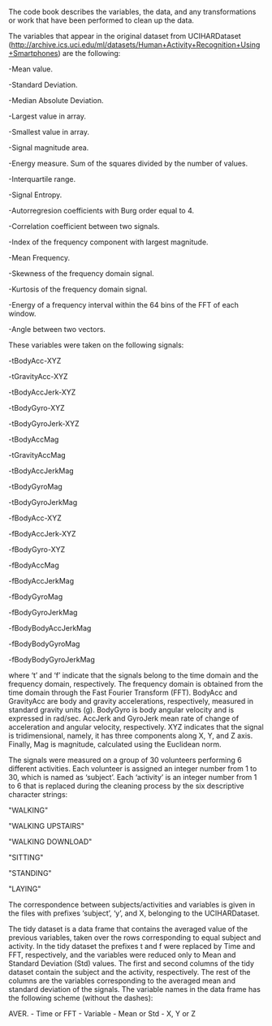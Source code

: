 The code book describes the variables, the data, and any transformations or work that have been performed to clean up the data.

The variables that appear in the original dataset from UCIHARDataset (http://archive.ics.uci.edu/ml/datasets/Human+Activity+Recognition+Using+Smartphones) are the following: 

-Mean value.

-Standard Deviation.

-Median Absolute Deviation. 

-Largest value in array.

-Smallest value in array.

-Signal magnitude area.

-Energy measure. Sum of the squares divided by the number of values. 

-Interquartile range. 

-Signal Entropy.

-Autorregresion coefficients with Burg order equal to 4.

-Correlation coefficient between two signals.

-Index of the frequency component with largest magnitude.

-Mean Frequency.

-Skewness of the frequency domain signal. 

-Kurtosis of the frequency domain signal. 

-Energy of a frequency interval within the 64 bins of the FFT of each window.

-Angle between two vectors.

These variables were taken on the following signals:

-tBodyAcc-XYZ

-tGravityAcc-XYZ

-tBodyAccJerk-XYZ

-tBodyGyro-XYZ

-tBodyGyroJerk-XYZ

-tBodyAccMag

-tGravityAccMag

-tBodyAccJerkMag

-tBodyGyroMag

-tBodyGyroJerkMag

-fBodyAcc-XYZ

-fBodyAccJerk-XYZ

-fBodyGyro-XYZ

-fBodyAccMag

-fBodyAccJerkMag

-fBodyGyroMag

-fBodyGyroJerkMag

-fBodyBodyAccJerkMag

-fBodyBodyGyroMag

-fBodyBodyGyroJerkMag

where ‘t’ and ‘f’ indicate that the signals belong to the time domain and the frequency domain, respectively. The frequency domain is obtained from the time domain through the 
Fast Fourier Transform (FFT). BodyAcc and GravityAcc are body and gravity accelerations, respectively, measured in standard gravity units (g). BodyGyro is body angular velocity 
and is expressed in rad/sec. AccJerk and GyroJerk mean rate of change of acceleration and angular velocity, respectively. XYZ indicates that the signal is tridimensional, namely, 
it has three components along X, Y, and Z axis. Finally, Mag is magnitude, calculated using the Euclidean norm.

The signals were measured on a group of 30 volunteers performing 6 different activities. Each volunteer is assigned an integer number from 1 to 30, which is named as ‘subject’. 
Each ‘activity’ is an integer number from 1 to 6 that is replaced during the cleaning process by the six descriptive character strings:

"WALKING"

"WALKING UPSTAIRS"

"WALKING DOWNLOAD"

"SITTING"

"STANDING"

"LAYING"

The correspondence between subjects/activities and 
variables is given in the files with prefixes ‘subject’, ‘y’, and X, belonging to the UCIHARDataset.  

The tidy dataset is a data frame that contains the averaged value of the previous variables, taken over the rows corresponding to equal subject and activity. In the tidy dataset 
the prefixes t and f were replaced by Time and FFT, respectively, and the variables were reduced only to Mean and Standard Deviation (Std) values. The first and second columns of 
the tidy dataset contain the subject and the activity, respectively. The rest of the columns are the variables corresponding to the averaged mean and standard deviation of the 
signals. The variable names in the data frame has the following scheme (without the dashes):

AVER. - Time or FFT  -  Variable  -  Mean or Std  -  X, Y or Z
















 






























